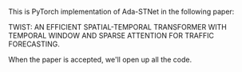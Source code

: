 This is PyTorch implementation of Ada-STNet in the following paper:

TWIST: AN EFFICIENT SPATIAL-TEMPORAL TRANSFORMER WITH TEMPORAL WINDOW AND SPARSE ATTENTION FOR TRAFFIC FORECASTING. 


When the paper is accepted, we'll open up all the code.





